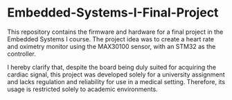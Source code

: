 # Embedded-Systems-I-Final-Project
This repository contains the firmware and hardware for a final project in the Embedded Systems I course.
The project idea was to create a heart rate and oximetry monitor using the MAX30100 sensor, with an STM32 as the controller.

I hereby clarify that, despite the board being duly suited for acquiring the cardiac signal, this project was developed solely for a university assignment and lacks regulation and reliability for use in a medical setting. Therefore, its usage is restricted solely to academic environments.
